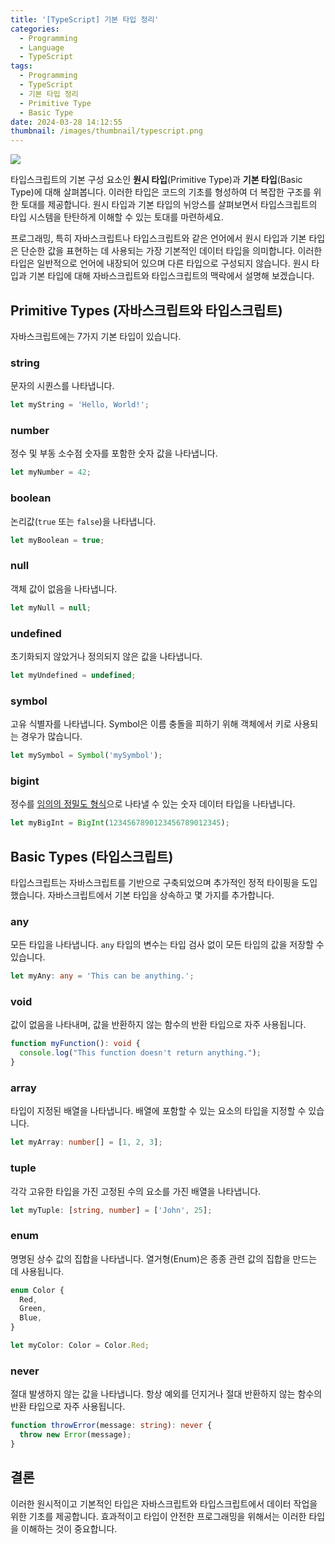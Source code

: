 ```yaml
---
title: '[TypeScript] 기본 타입 정리'
categories:
  - Programming
  - Language
  - TypeScript
tags:
  - Programming
  - TypeScript
  - 기본 타입 정리
  - Primitive Type
  - Basic Type
date: 2024-03-28 14:12:55
thumbnail: /images/thumbnail/typescript.png
---
```


![](/images/header/typescript-11.png)

타입스크립트의 기본 구성 요소인 **원시 타입**(Primitive Type)과 **기본 타입**(Basic Type)에 대해 살펴봅니다. 이러한 타입은 코드의 기초를 형성하여 더 복잡한 구조를 위한 토대를 제공합니다. 원시 타입과 기본 타입의 뉘앙스를 살펴보면서 타입스크립트의 타입 시스템을 탄탄하게 이해할 수 있는 토대를 마련하세요.

프로그래밍, 특히 자바스크립트나 타입스크립트와 같은 언어에서 원시 타입과 기본 타입은 단순한 값을 표현하는 데 사용되는 가장 기본적인 데이터 타입을 의미합니다. 이러한 타입은 일반적으로 언어에 내장되어 있으며 다른 타입으로 구성되지 않습니다. 원시 타입과 기본 타입에 대해 자바스크립트와 타입스크립트의 맥락에서 설명해 보겠습니다.

## Primitive Types (자바스크립트와 타입스크립트)

자바스크립트에는 7가지 기본 타입이 있습니다.

### string

문자의 시퀀스를 나타냅니다.

```js
let myString = 'Hello, World!';
```

### number

정수 및 부동 소수점 숫자를 포함한 숫자 값을 나타냅니다.

```js
let myNumber = 42;
```

### boolean

논리값(`true` 또는 `false`)을 나타냅니다.

```js
let myBoolean = true;
```

### null

객체 값이 없음을 나타냅니다.

```js
let myNull = null;
```

### undefined

초기화되지 않았거나 정의되지 않은 값을 나타냅니다.

```js
let myUndefined = undefined;
```

### symbol

고유 식별자를 나타냅니다. Symbol은 이름 충돌을 피하기 위해 객체에서 키로 사용되는 경우가 많습니다.

```js
let mySymbol = Symbol('mySymbol');
```

### bigint

정수를 [임의의 정밀도 형식](https://en.wikipedia.org/wiki/Arbitrary-precision_arithmetic)으로 나타낼 수 있는 숫자 데이터 타입을 나타냅니다.

```js
let myBigInt = BigInt(1234567890123456789012345);
```

## Basic Types (타입스크립트)

타입스크립트는 자바스크립트를 기반으로 구축되었으며 추가적인 정적 타이핑을 도입했습니다. 자바스크립트에서 기본 타입을 상속하고 몇 가지를 추가합니다.

### any

모든 타입을 나타냅니다. `any` 타입의 변수는 타입 검사 없이 모든 타입의 값을 저장할 수 있습니다.

```ts
let myAny: any = 'This can be anything.';
```

### void

값이 없음을 나타내며, 값을 반환하지 않는 함수의 반환 타입으로 자주 사용됩니다.

```ts
function myFunction(): void {
  console.log("This function doesn't return anything.");
}
```

### array

타입이 지정된 배열을 나타냅니다. 배열에 포함할 수 있는 요소의 타입을 지정할 수 있습니다.

```ts
let myArray: number[] = [1, 2, 3];
```

### tuple

각각 고유한 타입을 가진 고정된 수의 요소를 가진 배열을 나타냅니다.

```ts
let myTuple: [string, number] = ['John', 25];
```

### enum

명명된 상수 값의 집합을 나타냅니다. 열거형(Enum)은 종종 관련 값의 집합을 만드는 데 사용됩니다.

```ts
enum Color {
  Red,
  Green,
  Blue,
}

let myColor: Color = Color.Red;
```

### never

절대 발생하지 않는 값을 나타냅니다. 항상 예외를 던지거나 절대 반환하지 않는 함수의 반환 타입으로 자주 사용됩니다.

```ts
function throwError(message: string): never {
  throw new Error(message);
}
```

## 결론

이러한 원시적이고 기본적인 타입은 자바스크립트와 타입스크립트에서 데이터 작업을 위한 기초를 제공합니다. 효과적이고 타입이 안전한 프로그래밍을 위해서는 이러한 타입을 이해하는 것이 중요합니다.
